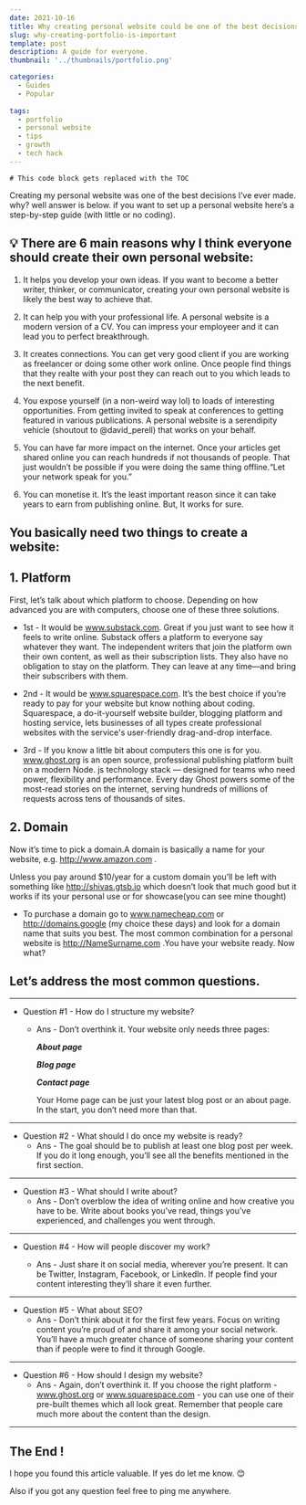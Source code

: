 ```yaml
---
date: 2021-10-16
title: Why creating personal website could be one of the best decisions?
slug: why-creating-portfolio-is-important
template: post
description: A guide for everyone.
thumbnail: '../thumbnails/portfolio.png'

categories:
  - Guides
  - Popular
  
tags:
  - portfolio
  - personal website
  - tips
  - growth
  - tech hack
---
```

```toc
# This code block gets replaced with the TOC
```

Creating my personal website was one of the best decisions I’ve ever made. why? well answer is below. if you want to set up a personal website here’s a step-by-step guide (with little or no coding). 

## 💡 There are 6 main reasons why I think everyone should create their own personal website:

1. It helps you develop your own ideas. If you want to become a better writer, thinker, or communicator, creating your own personal website is likely the best way to achieve that.

2. It can help you with your professional life. A personal website is a modern version of a CV. You can impress your employeer and it can lead you to perfect breakthrough.

3. It creates connections. You can get very good client if you are working as freelancer or doing some other work online. Once people find things that they realte with your post they can reach out to you which leads to the next benefit. 

4. You expose yourself (in a non-weird way lol) to loads of interesting opportunities. From getting invited to speak at conferences to getting featured in various publications. A personal website is a serendipity vehicle (shoutout to @david_perell) that works on your behalf.

5. You can have far more impact on the internet. Once your articles get shared online you can reach hundreds if not thousands of people. That just wouldn’t be possible if you were doing the same thing offline.“Let your network speak for you.” 

6. You can monetise it. It’s the least important reason since it can take years to earn from publishing online. But, It works for sure.


## You basically need two things to create a website:

## 1. Platform
First, let’s talk about which platform to choose. Depending on how advanced you are with computers, choose one of these three solutions.

* 1st - It would be www.substack.com. Great if you just want to see how it feels to write online. Substack offers a platform to everyone say whatever they want. The independent writers that join the platform own their own content, as well as their subscription lists. They also have no obligation to stay on the platform. They can leave at any time—and bring their subscribers with them.

* 2nd - It would be www.squarespace.com. It’s the best choice if you’re ready to pay for your website but know nothing about coding. Squarespace, a do-it-yourself website builder, blogging platform and hosting service, lets businesses of all types create professional websites with the service's user-friendly drag-and-drop interface.

* 3rd - If you know a little bit about computers this one is for you. www.ghost.org is an open source, professional publishing platform built on a modern Node. js technology stack — designed for teams who need power, flexibility and performance. Every day Ghost powers some of the most-read stories on the internet, serving hundreds of millions of requests across tens of thousands of sites.


## 2. Domain

Now it’s time to pick a domain.A domain is basically a name for your website, e.g.  http://www.amazon.com . 

Unless you pay around $10/year for a custom domain you’ll be left with something like  http://shivas.gtsb.io  which doesn’t look that much good but it works if its your personal use or for showcase(you can see mine thought)

* To purchase a domain go to www.namecheap.com or  http://domains.google  (my choice these days) and look for a domain name that suits you best. The most common combination for a personal website is  http://NameSurname.com .You have your website ready. Now what?


## Let’s address the most common questions.
---
* Question #1 - How do I structure my website?
     * Ans - Don’t overthink it. Your website only needs three pages:

        ***About page*** 
        
        ***Blog page***
        
        ***Contact page***

        Your Home page can be just your latest blog post or an about page. In the start, you don’t need more than that.
---
* Question #2 - What should I do once my website is ready?
    * Ans - The goal should be to publish at least one blog post per week. If you do it long enough, you’ll see all the benefits mentioned in the first section.
---
* Question #3 - What should I write about?
    * Ans - Don’t overblow the idea of writing online and how creative you have to be. Write about books you’ve read, things you’ve experienced, and challenges you went through.
---
* Question #4 - How will people discover my work?

    * Ans - Just share it on social media, wherever you’re present. It can be Twitter, Instagram, Facebook, or LinkedIn. If people find your content interesting they’ll share it even further.
---    
* Question #5 - What about SEO?
    * Ans - Don’t think about it for the first few years. Focus on writing content you’re proud of and share it among your social network. You’ll have a much greater chance of someone sharing your content than if people were to find it through Google.
---
* Question #6 - How should I design my website?
    * Ans - Again, don’t overthink it. If you choose the right platform - www.ghost.org or www.squarespace.com - you can use one of their pre-built themes which all look great. Remember that people care much more about the content than the design.
---
## The End !

I hope you found this article valuable. If yes do let me know. 😊

Also if you got any question feel free to ping me anywhere.
